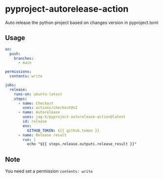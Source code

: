 # pyproject-autorelease-action

Auto release the python project based on changes version in pyproject.toml

## Usage

```yaml
on:
  push:
    branches:
      - main

permissions:
  contents: write

jobs:
  release:
    runs-on: ubuntu-latest
    steps:
      - name: Checkout
        uses: actions/checkout@v2
      - name: Autorelease
        uses: jag-k/pyproject-autorelease-action@latest
        id: release
        env:
          GITHUB_TOKEN: ${{ github.token }}
      - name: Release result
        run: |
          echo "${{ steps.release.outputs.release_result }}"

```

## Note
You need set a permission `contents: write`
